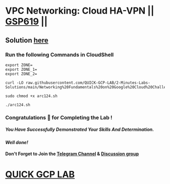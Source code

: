 # VPC Networking: Cloud HA-VPN || [GSP619](https://www.cloudskillsboost.google/focuses/6270?parent=catalog) ||

## Solution [here]()

### Run the following Commands in CloudShell
```
export ZONE=
export ZONE_1=
export ZONE_2=
```
```
curl -LO raw.githubusercontent.com/QUICK-GCP-LAB/2-Minutes-Labs-Solutions/main/Networking%20Fundamentals%20on%20Google%20Cloud%20Challenge%20Lab/arc124.sh

sudo chmod +x arc124.sh

./arc124.sh
```

### Congratulations 🎉 for Completing the Lab !

##### *You Have Successfully Demonstrated Your Skills And Determination.*

#### *Well done!*

#### Don't Forget to Join the [Telegram Channel](https://t.me/QuickGcpLab) & [Discussion group](https://t.me/QuickGcpLabChats)

# [QUICK GCP LAB](https://www.youtube.com/@quickgcplab)

